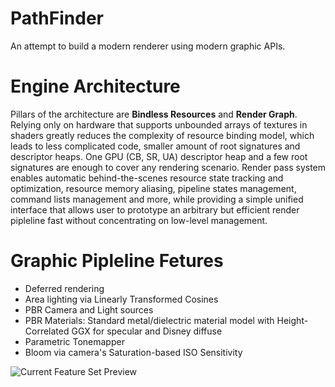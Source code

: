 # PathFinder
An attempt to build a modern renderer using modern graphic APIs.

# Engine Architecture
Pillars of the architecture are __Bindless Resources__ and __Render Graph__. 
Relying only on hardware that supports unbounded arrays of textures in shaders greatly reduces the complexity of resource binding model, which leads to less complicated code, smaller amount of root signatures and descriptor heaps. One GPU (CB, SR, UA) descriptor heap and a few root signatures are enough to cover any rendering scenario.
Render pass system enables automatic behind-the-scenes resource state tracking and optimization, resource memory aliasing, pipeline states management, command lists management and more, while providing a simple unified interface that allows user to prototype an arbitrary but efficient render pipleline fast without concentrating on low-level management.

# Graphic Pipleline Fetures
* Deferred rendering
* Area lighting via Linearly Transformed Cosines
* PBR Camera and Light sources
* PBR Materials: Standard metal/dielectric material model with Height-Correlated GGX for specular and Disney diffuse
* Parametric Tonemapper
* Bloom via camera's Saturation-based ISO Sensitivity

![Current Feature Set Preview](https://i.imgur.com/QgSclKN.jpg)

